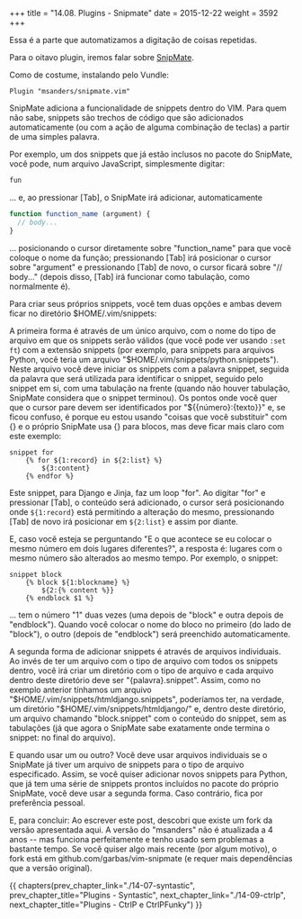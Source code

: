 +++
title = "14.08. Plugins - Snipmate"
date = 2015-12-22
weight = 3592
+++

Essa é a parte que automatizamos a digitação de coisas repetidas.

<!-- more -->

Para o oitavo plugin, iremos falar sobre [SnipMate](https://github.com/msanders/snipmate.vim).

Como de costume, instalando pelo Vundle:

```viml
Plugin "msanders/snipmate.vim"
```

SnipMate adiciona a funcionalidade de snippets dentro do VIM. Para quem não
sabe, snippets são trechos de código que são adicionados automaticamente (ou
com a ação de alguma combinação de teclas) a partir de uma simples palavra.

Por exemplo, um dos snippets que já estão inclusos no pacote do SnipMate, você
pode, num arquivo JavaScript, simplesmente digitar:

```javascript
fun
```

... e, ao pressionar [Tab], o SnipMate irá adicionar, automaticamente

```javascript
function function_name (argument) {
  // body...
}
```

... posicionando o cursor diretamente sobre "function_name" para que você coloque
o nome da função; pressionando [Tab] irá posicionar o cursor sobre "argument" e
pressionando [Tab] de novo, o cursor ficará sobre "// body..." (depois disso,
[Tab] irá funcionar como tabulação, como normalmente é).

Para criar seus próprios snippets, você tem duas opções e ambas devem ficar no
diretório $HOME/.vim/snippets:

A primeira forma é através de um único arquivo, com o nome do tipo de arquivo
em que os snippets serão válidos (que você pode ver usando `:set ft`) com a
extensão snippets (por exemplo, para snippets para arquivos Python, você teria
um arquivo "$HOME/.vim/snippets/python.snippets"). Neste arquivo você deve
iniciar os snippets com a palavra snippet, seguida da palavra que será
utilizada para identificar o snippet, seguido pelo snippet em si, com uma
tabulação na frente (quando não houver tabulação, SnipMate considera que o
snippet terminou). Os pontos onde você quer que o cursor pare devem ser
identificados por "$\{\{número}:{texto\}\}" e, se ficou confuso, é porque eu estou
usando "coisas que você substituir" com {} e o próprio SnipMate usa {} para
blocos, mas deve ficar mais claro com este exemplo:

```viml
snippet for
    {% for ${1:record} in ${2:list} %}
        ${3:content}
    {% endfor %}
```

Este snippet, para Django e Jinja, faz um loop "for". Ao digitar "for" e
pressionar [Tab], o conteúdo será adicionado, o cursor será posicionando onde
`${1:record}` está permitindo a alteração do mesmo, pressionando [Tab] de novo
irá posicionar em `${2:list}` e assim por diante.

E, caso você esteja se perguntando "E o que acontece se eu colocar o mesmo
número em dois lugares diferentes?", a resposta é: lugares com o mesmo número
são alterados ao mesmo tempo. Por exemplo, o snippet:

```viml
snippet block
    {% block ${1:blockname} %}
        ${2:{% content %}}
    {% endblock $1 %}
```

... tem o número "1" duas vezes (uma depois de "block" e outra depois de
"endblock"). Quando você colocar o nome do bloco no primeiro (do lado de
"block"), o outro (depois de "endblock") será preenchido automaticamente.

A segunda forma de adicionar snippets é através de arquivos individuais. Ao
invés de ter um arquivo com o tipo de arquivo com todos os snippets dentro,
você irá criar um diretório com o tipo de arquivo e cada arquivo dentro deste
diretório deve ser "{palavra}.snippet". Assim, como no exemplo anterior tínhamos
um arquivo "$HOME/.vim/snippets/htmldjango.snippets", poderíamos ter, na verdade,
um diretório "$HOME/.vim/snippets/htmldjango/" e, dentro deste diretório, um
arquivo chamando "block.snippet" com o conteúdo do snippet, sem as tabulações (já
que agora o SnipMate sabe exatamente onde termina o snippet: no final do
arquivo).

E quando usar um ou outro? Você deve usar arquivos individuais se o SnipMate já
tiver um arquivo de snippets para o tipo de arquivo especificado. Assim, se
você quiser adicionar novos snippets para Python, que já tem uma série de
snippets prontos incluídos no pacote do próprio SnipMate, você deve usar a
segunda forma. Caso contrário, fica por preferência pessoal.

E, para concluir: Ao escrever este post, descobri que existe um fork da versão
apresentada aqui. A versão do "msanders" não é atualizada a 4 anos -- mas
funciona perfeitamente e tenho usado sem problemas a bastante tempo. Se você
quiser algo mais recente (por algum motivo), o fork está em
github.com/garbas/vim-snipmate (e requer mais dependências que a versão
original).

{{ chapters(prev_chapter_link="./14-07-syntastic", prev_chapter_title="Plugins - Syntastic", next_chapter_link="./14-09-ctrlp", next_chapter_title="Plugins - CtrlP e CtrlPFunky") }}
